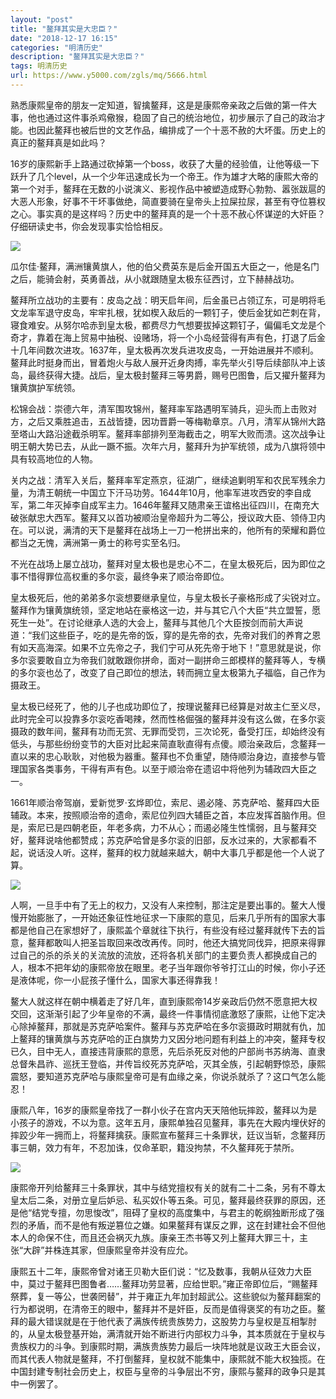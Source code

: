 ```yaml
---
layout: "post"
title: "鳌拜其实是大忠臣？"
date: "2018-12-17 16:15"
categories: "明清历史"
description: "鳌拜其实是大忠臣？"
tags: 明清历史
url: https://www.y5000.com/zgls/mq/5666.html
---
```






熟悉康熙皇帝的朋友一定知道，智擒鳌拜，这是是康熙帝亲政之后做的第一件大事，他也通过这件事杀鸡儆猴，稳固了自己的统治地位，初步展示了自己的政治才能。也因此鳌拜也被后世的文艺作品，编排成了一个十恶不赦的大坏蛋。历史上的真正的鳌拜真是如此吗？

16岁的康熙新手上路通过砍掉第一个boss，收获了大量的经验值，让他等级一下跃升了几个level，从一个少年迅速成长为一个帝王。作为雄才大略的康熙大帝的第一个对手，鳌拜在无数的小说演义、影视作品中被塑造成野心勃勃、嚣张跋扈的大恶人形象，好事不干坏事做绝，简直要骑在皇帝头上拉屎拉尿，甚至有夺位篡权之心。事实真的是这样吗？历史中的鳌拜真的是一个十恶不赦心怀谋逆的大奸臣？仔细研读史书，你会发现事实恰恰相反。

![](https://img.y5000.com/uploads/allimg/161122/145R253G-0.jpg)

瓜尔佳·鳌拜，满洲镶黄旗人，他的伯父费英东是后金开国五大臣之一，他是名门之后，能骑会射，英勇善战，从小就跟随皇太极东征西讨，立下赫赫战功。

鳌拜所立战功的主要有：皮岛之战：明天启年间，后金虽已占领辽东，可是明将毛文龙率军退守皮岛，牢牢扎根，犹如楔入敌后的一颗钉子，使后金犹如芒刺在背，寝食难安。从努尔哈赤到皇太极，都费尽力气想要拔掉这颗钉子，偏偏毛文龙是个奇才，靠着在海上贸易中抽税、设赌场，将一个小岛经营得有声有色，打退了后金十几年间数次进攻。1637年，皇太极再次发兵进攻皮岛，一开始进展并不顺利。鳌拜此时挺身而出，冒着炮火与敌人展开近身肉搏，率先举火引导后续部队冲上该岛，最终获得大捷。战后，皇太极封鳌拜三等男爵，赐号巴图鲁，后又擢升鳌拜为镶黄旗护军统领。

松锦会战：崇德六年，清军围攻锦州，鳌拜率军路遇明军骑兵，迎头而上击败对方，之后又乘胜追击，五战皆捷，因功晋爵一等梅勒章京。八月，清军从锦州大路至塔山大路沿途截杀明军。鳌拜率部排列至海截击之，明军大败而溃。这次战争让明王朝大势已去，从此一蹶不振。次年六月，鳌拜升为护军统领，成为八旗将领中具有较高地位的人物。

关内之战：清军入关后，鳌拜率军定燕京，征湖广，继续追剿明军和农民军残余力量，为清王朝统一中国立下汗马功劳。1644年10月，他率军进攻西安的李自成军，第二年灭掉李自成军主力。1646年鳌拜又随肃亲王谊格出征四川，在南充大破张献忠大西军。鳌拜又以首功被顺治皇帝超升为二等公，授议政大臣、领侍卫内在。可以说，满清的天下是鳌拜在战场上一刀一枪拼出来的，他所有的荣耀和爵位都当之无愧，满洲第一勇士的称号实至名归。

不光在战场上屡立战功，鳌拜对皇太极也是忠心不二，在皇太极死后，因为即位之事不惜得罪位高权重的多尔衮，最终争来了顺治帝即位。

皇太极死后，他的弟弟多尔衮想要继承皇位，与皇太极长子豪格形成了尖锐对立。鳌拜作为镶黄旗统领，坚定地站在豪格这一边，并与其它八个大臣“共立盟誓，愿死生一处”。在讨论继承人选的大会上，鳌拜与其他几个大臣按剑而前大声说道：“我们这些臣子，吃的是先帝的饭，穿的是先帝的衣，先帝对我们的养育之恩有如天高海深。如果不立先帝之子，我们宁可从死先帝于地下！”意思就是说，你多尔衮要敢自立为帝我们就敢跟你拼命，面对一副拼命三郎模样的鳌拜等人，专横的多尔衮也怂了，改变了自己即位的想法，转而拥立皇太极第九子福临，自己作为摄政王。

皇太极已经死了，他的儿子也成功即位了，按理说鳌拜已经算是对故主仁至义尽，此时完全可以投靠多尔衮吃香喝辣，然而性格倔强的鳌拜并没有这么做，在多尔衮摄政的数年间，鳌拜有功而无赏、无罪而受罚，三次论死，备受打压，却始终没有低头，与那些纷纷变节的大臣对比起来简直耿直得有点傻。顺治亲政后，念鳌拜一直以来的忠心耿耿，对他极为器重。鳌拜也不负重望，随侍顺治身边，直接参与管理国家各类事务，干得有声有色。以至于顺治帝在遗诏中将他列为辅政四大臣之一。

1661年顺治帝驾崩，爱新觉罗·玄烨即位，索尼、遏必隆、苏克萨哈、鳌拜四大臣辅政。本来，按照顺治帝的遗命，索尼位列四大辅臣之首，本应发挥首脑作用。但是，索尼已是四朝老臣，年老多病，力不从心；而遏必隆生性懦弱，且与鳌拜交好，鳌拜说啥他都赞成；苏克萨哈曾是多尔衮的旧部，反水过来的，大家都看不起，说话没人听。这样，鳌拜的权力就越来越大，朝中大事几乎都是他一个人说了算。

![](https://img.y5000.com/uploads/allimg/161122/145R25603-1.jpg)

人啊，一旦手中有了无上的权力，又没有人来控制，那注定是要出事的。鳌大人慢慢开始膨胀了，一开始还象征性地征求一下康熙的意见，后来几乎所有的国家大事都是他自己在家想好了，康熙盖个章就往下执行，有些没有经过鳌拜就传下去的旨意，鳌拜都敢叫人把圣旨取回来改改再传。同时，他还大搞党同伐异，把原来得罪过自己的杀的杀关的关流放的流放，还将各机关部门的主要负责人都换成自己的人，根本不把年幼的康熙帝放在眼里。老子当年跟你爷爷打江山的时候，你小子还是液体呢，你一小屁孩子懂什么，国家大事还得靠我！

鳌大人就这样在朝中横着走了好几年，直到康熙帝14岁亲政后仍然不愿意把大权交回，这渐渐引起了少年皇帝的不满，最终一件事情彻底激怒了康熙，让他下定决心除掉鳌拜，那就是苏克萨哈案件。鳌拜与苏克萨哈在多尔衮摄政时期就有仇，加上鳌拜的镶黄旗与苏克萨哈的正白旗势力又因分地问题有利益上的冲突，鳌拜专权已久，目中无人，直接违背康熙的意愿，先后杀死反对他的户部尚书苏纳海、直隶总督朱昌祚、巡抚王登临，并传旨绞死苏克萨哈，灭其全族，引起朝野惊恐，康熙震怒，要知道苏克萨哈与康熙皇帝可是有血缘之亲，你说杀就杀了？这口气怎么能忍！

康熙八年，16岁的康熙皇帝找了一群小伙子在宫内天天陪他玩摔跤，鳌拜以为是小孩子的游戏，不以为意。这年五月，康熙单独召见鳌拜，事先在大殿内埋伏好的摔跤少年一拥而上，将鳌拜擒获。康熙宣布鳌拜三十条罪状，廷议当斩，念鳌拜历事三朝，效力有年，不忍加诛，仅命革职，籍没拘禁，不久鳌拜死于禁所。

![](https://img.y5000.com/uploads/allimg/161122/145R22D7-2.jpg)

康熙帝开列给鳌拜三十条罪状，其中与结党擅权有关的就有二十二条，另有不尊太皇太后二条，对册立皇后妒忌、私买奴仆等五条。可见，鳌拜最终获罪的原因，还是他“结党专擅，勿思悛改”，阻碍了皇权的高度集中，与君主的乾纲独断形成了强烈的矛盾，而不是他有叛逆篡位之嫌。如果鳌拜有谋反之罪，这在封建社会不但他本人的命保不住，而且还会祸灭九族。康亲王杰书等又列上鳌拜大罪三十，主张“大辟”并株连其家，但康熙皇帝并没有应允。

康熙五十二年，康熙帝曾对诸王贝勒大臣们说：“忆及数事，我朝从征效力大臣中，莫过于鳌拜巴图鲁者……鳌拜功劳显著，应给世职。”雍正帝即位后，“赐鳌拜祭葬，复一等公，世袭罔替”，并于雍正九年加封超武公。这些貌似为鳌拜翻案的行为都说明，在清帝王的眼中，鳌拜并不是奸臣，反而是值得褒奖的有功之臣。鳌拜的最大错误就是在于他代表了满族传统贵族势力，这股势力与皇权是互相掣肘的，从皇太极登基开始，满清就开始不断进行内部权力斗争，其本质就在于皇权与贵族权力的斗争。到康熙时期，满族贵族势力最后一块阵地就是议政王大臣会议，而其代表人物就是鳌拜，不打倒鳌拜，皇权就不能集中，康熙就不能大权独揽。在中国封建专制社会历史上，权臣与皇帝的斗争层出不穷，康熙与鳌拜的政争只是其中一例罢了。
